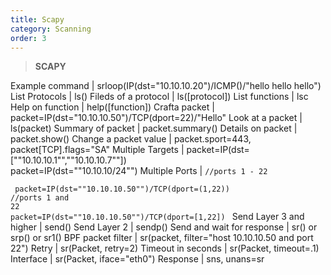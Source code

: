 ```yaml
---
title: Scapy 
category: Scanning
order: 3
---
```


> **SCAPY**

Example command | srloop(IP(dst="10.10.10.20")/ICMP()/"hello hello hello")
List Protocols | ls()
Fileds of a protocol | ls([protocol])
List functions | lsc
Help on function | help([function])
Crafta packet | packet=IP(dst="10.10.10.50")/TCP(dport=22)/"Hello"
Look at a packet | ls(packet)
Summary of packet | packet.summary()
Details on packet | packet.show()
Change a packet value | packet.sport=443, packet[TCP].flags="SA"
Multiple Targets | packet=IP(dst=[""10.10.10.1"",""10.10.10.7""]) <br> packet=IP(dst=""10.10.10/24"")
Multiple Ports | <code>//ports 1 - 22 <br> packet=IP(dst=""10.10.10.50"")/TCP(dport=(1,22))  <br>//ports 1 and 22 <br>packet=IP(dst=""10.10.10.50"")/TCP(dport=[1,22]) </code>
Send Layer 3 and higher | send()
Send Layer 2 | sendp()
Send and wait for response | sr() or srp() or sr1() <for one response>
BPF packet filter | sr(packet, filter="host 10.10.10.50 and port 22")
Retry | sr(Packet, retry=2)
Timeout in seconds | sr(Packet, timeout=.1)
Interface | sr(Packet, iface="eth0")
Response | sns, unans=sr

